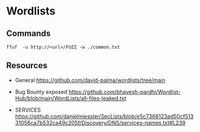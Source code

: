 # Wordlists

## Commands
```
ffuf  -u http://<url>/FUZZ -w ./common.txt

```

## Resources
- General https://github.com/david-palma/wordlists/tree/main
- Bug Bounty exposed https://github.com/bhavesh-pardhi/Wordlist-Hub/blob/main/WordLists/all-files-leaked.txt

- SERVICES
https://github.com/danielmiessler/SecLists/blob/e5c7368123ad50cf51331056ca7b532ca49c205f/Discovery/DNS/services-names.txt#L239

